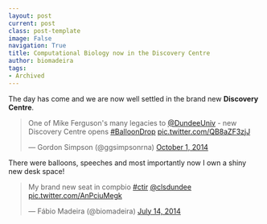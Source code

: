 ```yaml
---
layout: post
current: post
class: post-template
image: False
navigation: True
title: Computational Biology now in the Discovery Centre
author: biomadeira
tags:
- Archived
---
```


The day has come and we are now well settled in the brand new **Discovery Centre**.

<blockquote class="twitter-tweet tw-align-center" lang="en"><p lang="en" dir="ltr">One of Mike Ferguson&#39;s 
many legacies to <a href="https://twitter.com/DundeeUniv">@DundeeUniv</a> - new Discovery Centre opens 
<a href="https://twitter.com/hashtag/BalloonDrop?src=hash">#BalloonDrop</a> 
<a href="http://t.co/QB8aZF3zjJ">pic.twitter.com/QB8aZF3zjJ</a></p>&mdash; Gordon Simpson (@ggsimpsonrna) 
<a href="https://twitter.com/ggsimpsonrna/status/517290407068450817">October 1, 2014</a></blockquote>
<script async src="//platform.twitter.com/widgets.js" charset="utf-8"></script>

There were balloons, speeches and most importantly now I own a shiny new desk space!

<blockquote class="twitter-tweet tw-align-center" lang="en"><p lang="en" dir="ltr">My brand new seat in 
compbio <a href="https://twitter.com/hashtag/ctir?src=hash">#ctir</a> 
<a href="https://twitter.com/clsdundee">@clsdundee</a> 
<a href="http://t.co/AnPciuMegk">pic.twitter.com/AnPciuMegk</a></p>&mdash; Fábio Madeira (@biomadeira) 
<a href="https://twitter.com/biomadeira/status/488639123591553024">July 14, 2014</a></blockquote>
<script async src="//platform.twitter.com/widgets.js" charset="utf-8"></script>
